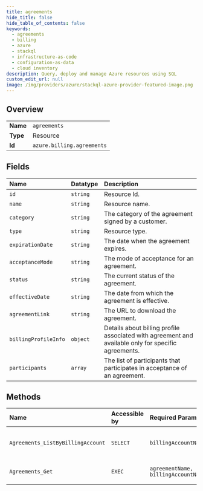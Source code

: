 ```yaml
---
title: agreements
hide_title: false
hide_table_of_contents: false
keywords:
  - agreements
  - billing
  - azure    
  - stackql
  - infrastructure-as-code
  - configuration-as-data
  - cloud inventory
description: Query, deploy and manage Azure resources using SQL
custom_edit_url: null
image: /img/providers/azure/stackql-azure-provider-featured-image.png
---
```

  
    

## Overview
<table><tbody>
<tr><td><b>Name</b></td><td><code>agreements</code></td></tr>
<tr><td><b>Type</b></td><td>Resource</td></tr>
<tr><td><b>Id</b></td><td><code>azure.billing.agreements</code></td></tr>
</tbody></table>

## Fields
| Name | Datatype | Description |
|:-----|:---------|:------------|
| `id` | `string` | Resource Id. |
| `name` | `string` | Resource name. |
| `category` | `string` | The category of the agreement signed by a customer. |
| `type` | `string` | Resource type. |
| `expirationDate` | `string` | The date when the agreement expires. |
| `acceptanceMode` | `string` | The mode of acceptance for an agreement. |
| `status` | `string` | The current status of the agreement. |
| `effectiveDate` | `string` | The date from which the agreement is effective. |
| `agreementLink` | `string` | The URL to download the agreement. |
| `billingProfileInfo` | `object` | Details about billing profile associated with agreement and available only for specific agreements. |
| `participants` | `array` | The list of participants that participates in acceptance of an agreement. |
## Methods
| Name | Accessible by | Required Params | Description |
|:-----|:--------------|:----------------|:------------|
| `Agreements_ListByBillingAccount` | `SELECT` | `billingAccountName` | Lists the agreements for a billing account. |
| `Agreements_Get` | `EXEC` | `agreementName, billingAccountName` | Gets an agreement by ID. |
